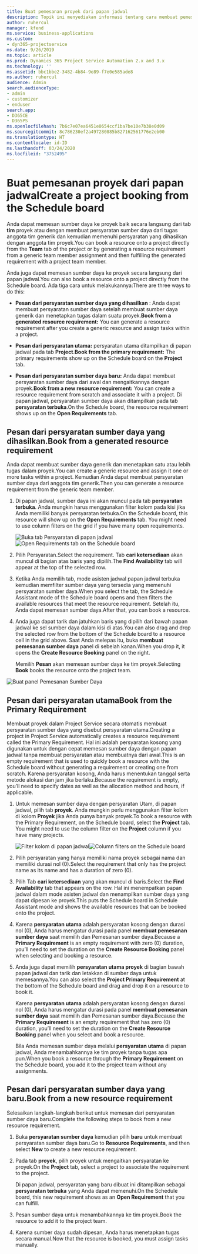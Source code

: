 ```yaml
---
title: Buat pemesanan proyek dari papan jadwal
description: Topik ini menyediakan informasi tentang cara membuat pemesanan proyek dari papan jadwal.
author: ruhercul
manager: kfend
ms.service: business-applications
ms.custom:
- dyn365-projectservice
ms.date: 9/26/2019
ms.topic: article
ms.prod: Dynamics 365 Project Service Automation 2.x and 3.x
ms.technology: ''
ms.assetid: bbc1bbe2-3482-4b84-9e89-f7e0e585ade8
ms.author: ruhercul
audience: Admin
search.audienceType:
- admin
- customizer
- enduser
search.app:
- D365CE
- D365PS
ms.openlocfilehash: 7b6c7e07ea6451e0654ccf1ba7be10e7b38e0d09
ms.sourcegitcommit: 8c786230ef2a497280885b827162561776e2eb00
ms.translationtype: HT
ms.contentlocale: id-ID
ms.lasthandoff: 03/24/2020
ms.locfileid: "3752495"
---
```

# <a name="create-a-project-booking-from-the-schedule-board"></a><span data-ttu-id="c2cc8-103">Buat pemesanan proyek dari papan jadwal</span><span class="sxs-lookup"><span data-stu-id="c2cc8-103">Create a project booking from the Schedule board</span></span>

<span data-ttu-id="c2cc8-104">Anda dapat memesan sumber daya ke proyek baik secara langsung dari tab **tim** proyek atau dengan membuat persyaratan sumber daya dari tugas anggota tim generik dan kemudian memenuhi persyaratan yang dihasilkan dengan anggota tim proyek.</span><span class="sxs-lookup"><span data-stu-id="c2cc8-104">You can book a resource onto a project directly from the **Team** tab of the project or by generating a resource requirement from a generic team member assignment and then fulfilling the generated requirement with a project team member.</span></span>

<span data-ttu-id="c2cc8-105">Anda juga dapat memesan sumber daya ke proyek secara langsung dari papan jadwal.</span><span class="sxs-lookup"><span data-stu-id="c2cc8-105">You can also book a resource onto a project directly from the Schedule board.</span></span> <span data-ttu-id="c2cc8-106">Ada tiga cara untuk melakukannya:</span><span class="sxs-lookup"><span data-stu-id="c2cc8-106">There are three ways to do this:</span></span>

- <span data-ttu-id="c2cc8-107">**Pesan dari persyaratan sumber daya yang dihasilkan** : Anda dapat membuat persyaratan sumber daya setelah membuat sumber daya generik dan menetapkan tugas dalam suatu proyek.</span><span class="sxs-lookup"><span data-stu-id="c2cc8-107">**Book from a generated resource requirement:** You can generate a resource requirement after you create a generic resource and assign tasks within a project.</span></span>

- <span data-ttu-id="c2cc8-108">**Pesan dari persyaratan utama:** persyaratan utama ditampilkan di papan jadwal pada tab **Project**.</span><span class="sxs-lookup"><span data-stu-id="c2cc8-108">**Book from the primary requirement:** The primary requirements show up on the Schedule board on the **Project** tab.</span></span> 

- <span data-ttu-id="c2cc8-109">**Pesan dari persyaratan sumber daya baru:** Anda dapat membuat persyaratan sumber daya dari awal dan mengaitkannya dengan proyek.</span><span class="sxs-lookup"><span data-stu-id="c2cc8-109">**Book from a new resource requirement:** You can create a resource requirement from scratch and associate it with a project.</span></span> <span data-ttu-id="c2cc8-110">Di papan jadwal, persyaratan sumber daya akan ditampilkan pada tab **persyaratan terbuka**.</span><span class="sxs-lookup"><span data-stu-id="c2cc8-110">On the Schedule board, the resource requirement shows up on the **Open Requirements** tab.</span></span>

## <a name="book-from-a-generated-resource-requirement"></a><span data-ttu-id="c2cc8-111">Pesan dari persyaratan sumber daya yang dihasilkan.</span><span class="sxs-lookup"><span data-stu-id="c2cc8-111">Book from a generated resource requirement</span></span>

<span data-ttu-id="c2cc8-112">Anda dapat membuat sumber daya generik dan menetapkan satu atau lebih tugas dalam proyek.</span><span class="sxs-lookup"><span data-stu-id="c2cc8-112">You can create a generic resource and assign it one or more tasks within a project.</span></span> <span data-ttu-id="c2cc8-113">Kemudian Anda dapat membuat persyaratan sumber daya dari anggota tim generik.</span><span class="sxs-lookup"><span data-stu-id="c2cc8-113">Then you can generate a resource requirement from the generic team member.</span></span> 

1.  <span data-ttu-id="c2cc8-114">Di papan jadwal, sumber daya ini akan muncul pada tab **persyaratan terbuka**. Anda mungkin harus menggunakan filter kolom pada kisi jika Anda memiliki banyak persyaratan terbuka.</span><span class="sxs-lookup"><span data-stu-id="c2cc8-114">On the Schedule board, this resource will show up on the **Open Requirements** tab. You might need to use column filters on the grid if you have many open requirements.</span></span> 

    <span data-ttu-id="c2cc8-115">![Buka tab Persyaratan di papan jadwal](media/FAQ-Project-Booking-Schedule-Board-1.png "Tangkapan layar tabel Pemesanan dan tugas")</span><span class="sxs-lookup"><span data-stu-id="c2cc8-115">![Open Requirements tab on the Schedule board](media/FAQ-Project-Booking-Schedule-Board-1.png "Screenshot of bookings and assignments table")</span></span>

2. <span data-ttu-id="c2cc8-116">Pilih Persyaratan.</span><span class="sxs-lookup"><span data-stu-id="c2cc8-116">Select the requirement.</span></span> <span data-ttu-id="c2cc8-117">Tab **cari ketersediaan** akan muncul di bagian atas baris yang dipilih.</span><span class="sxs-lookup"><span data-stu-id="c2cc8-117">The **Find Availability** tab will appear at the top of the selected row.</span></span>
 
3. <span data-ttu-id="c2cc8-118">Ketika Anda memilih tab, mode asisten jadwal papan jadwal terbuka kemudian memfilter sumber daya yang tersedia yang memenuhi persyaratan sumber daya.</span><span class="sxs-lookup"><span data-stu-id="c2cc8-118">When you select the tab, the Schedule Assistant mode of the Schedule board opens and then filters the available resources that meet the resource requirement.</span></span> <span data-ttu-id="c2cc8-119">Setelah itu, Anda dapat memesan sumber daya.</span><span class="sxs-lookup"><span data-stu-id="c2cc8-119">After that, you can book a resource.</span></span>

4. <span data-ttu-id="c2cc8-120">Anda juga dapat tarik dan jatuhkan baris yang dipilih dari bawah papan jadwal ke sel sumber daya dalam kisi di atas.</span><span class="sxs-lookup"><span data-stu-id="c2cc8-120">You can also drag and drop the selected row from the bottom of the Schedule board to a resource cell in the grid above.</span></span> <span data-ttu-id="c2cc8-121">Saat Anda melepas itu, buka **membuat pemesanan sumber daya** panel di sebelah kanan.</span><span class="sxs-lookup"><span data-stu-id="c2cc8-121">When you drop it, it opens the **Create Resource Booking** panel on the right.</span></span>

    <span data-ttu-id="c2cc8-122">Memilih **Pesan** akan memesan sumber daya ke tim proyek.</span><span class="sxs-lookup"><span data-stu-id="c2cc8-122">Selecting **Book** books the resource onto the project team.</span></span>

![Buat panel Pemesanan Sumber Daya](media/FAQ-Project-Booking-Schedule-Board-6.png "")
 

## <a name="book-from-the-primary-requirement"></a><span data-ttu-id="c2cc8-124">Pesan dari persyaratan utama</span><span class="sxs-lookup"><span data-stu-id="c2cc8-124">Book from the Primary Requirement</span></span>

<span data-ttu-id="c2cc8-125">Membuat proyek dalam Project Service secara otomatis membuat persyaratan sumber daya yang disebut persyaratan utama.</span><span class="sxs-lookup"><span data-stu-id="c2cc8-125">Creating a project in Project Service automatically creates a resource requirement called the Primary Requirement.</span></span> <span data-ttu-id="c2cc8-126">Hal ini adalah persyaratan kosong yang digunakan untuk dengan cepat memesan sumber daya dengan papan jadwal tanpa membuat persyaratan atau membuatnya dari awal.</span><span class="sxs-lookup"><span data-stu-id="c2cc8-126">This is an empty requirement that is used to quickly book a resource with the Schedule board without generating a requirement or creating one from scratch.</span></span> <span data-ttu-id="c2cc8-127">Karena persyaratan kosong, Anda harus menentukan tanggal serta metode alokasi dan jam jika berlaku.</span><span class="sxs-lookup"><span data-stu-id="c2cc8-127">Because the requirement is empty, you’ll need to specify dates as well as the allocation method and hours, if applicable.</span></span> 

1. <span data-ttu-id="c2cc8-128">Untuk memesan sumber daya dengan persyaratan Utam, di papan jadwal, pilih tab **proyek**. Anda mungkin perlu menggunakan filter kolom di kolom **Proyek** jika Anda punya banyak proyek.</span><span class="sxs-lookup"><span data-stu-id="c2cc8-128">To book a resource with the Primary Requirement, on the Schedule board, select the **Project** tab. You might need to use the column filter on the **Project** column if you have many projects.</span></span>

   <span data-ttu-id="c2cc8-129">![Filter kolom di papan jadwal](media/FAQ-Project-Booking-Schedule-Board-2.png "Tangkapan layar tabel Pemesanan dan tugas")</span><span class="sxs-lookup"><span data-stu-id="c2cc8-129">![Column filters on the Schedule board](media/FAQ-Project-Booking-Schedule-Board-2.png "Screenshot of bookings and assignments table")</span></span>

2. <span data-ttu-id="c2cc8-130">Pilih persyaratan yang hanya memiliki nama proyek sebagai nama dan memiliki durasi nol (0).</span><span class="sxs-lookup"><span data-stu-id="c2cc8-130">Select the requirement that only has the project name as its name and has a duration of zero (0).</span></span>

3. <span data-ttu-id="c2cc8-131">Pilih Tab **cari ketersediaan** yang akan muncul di baris.</span><span class="sxs-lookup"><span data-stu-id="c2cc8-131">Select the **Find Availability** tab that appears on the row.</span></span> <span data-ttu-id="c2cc8-132">Hal ini menempatkan papan jadwal dalam mode asisten jadwal dan menampilkan sumber daya yang dapat dipesan ke proyek.</span><span class="sxs-lookup"><span data-stu-id="c2cc8-132">This puts the Schedule board in Schedule Assistant mode and shows the available resources that can be booked onto the project.</span></span>

4. <span data-ttu-id="c2cc8-133">Karena **persyaratan utama** adalah persyaratan kosong dengan durasi nol (0), Anda harus mengatur durasi pada panel **membuat pemesanan sumber daya** saat memilih dan Pemesanan sumber daya.</span><span class="sxs-lookup"><span data-stu-id="c2cc8-133">Because a **Primary Requirement** is an empty requirement with zero (0) duration, you’ll need to set the duration on the **Create Resource Booking** panel when selecting and booking a resource.</span></span>

5. <span data-ttu-id="c2cc8-134">Anda juga dapat memilih **persyaratan utama proyek** di bagian bawah papan jadwal dan tarik dan letakkan di sumber daya untuk memesannya.</span><span class="sxs-lookup"><span data-stu-id="c2cc8-134">You can also select the **Project Primary Requirement** at the bottom of the Schedule board and drag and drop it on a resource to book it.</span></span>
 
    <span data-ttu-id="c2cc8-135">Karena **persyaratan utama** adalah persyaratan kosong dengan durasi nol (0), Anda harus mengatur durasi pada panel **membuat pemesanan sumber daya** saat memilih dan Pemesanan sumber daya.</span><span class="sxs-lookup"><span data-stu-id="c2cc8-135">Because the **Primary Requirement** is an empty requirement that has zero (0) duration, you’ll need to set the duration on the **Create Resource Booking** panel when you select and book a resource.</span></span>
 
    <span data-ttu-id="c2cc8-136">Bila Anda memesan sumber daya melalui **persyaratan utama** di papan jadwal, Anda menambahkannya ke tim proyek tanpa tugas apa pun.</span><span class="sxs-lookup"><span data-stu-id="c2cc8-136">When you book a resource through the **Primary Requirement** on the Schedule board, you add it to the project team without any assignments.</span></span>
 
## <a name="book-from-a-new-resource-requirement"></a><span data-ttu-id="c2cc8-137">Pesan dari persyaratan sumber daya yang baru.</span><span class="sxs-lookup"><span data-stu-id="c2cc8-137">Book from a new resource requirement</span></span>
<span data-ttu-id="c2cc8-138">Selesaikan langkah-langkah berikut untuk memesan dari persyaratan sumber daya baru.</span><span class="sxs-lookup"><span data-stu-id="c2cc8-138">Complete the following steps to book from a new resource requirement.</span></span> 

1. <span data-ttu-id="c2cc8-139">Buka **persyaratan sumber daya** kemudian pilih **baru** untuk membuat persyaratan sumber daya baru.</span><span class="sxs-lookup"><span data-stu-id="c2cc8-139">Go to **Resource Requirements**, and then select **New** to create a new resource requirement.</span></span>

2. <span data-ttu-id="c2cc8-140">Pada tab **proyek**, pilih proyek untuk mengaitkan persyaratan ke proyek.</span><span class="sxs-lookup"><span data-stu-id="c2cc8-140">On the **Project** tab, select a project to associate the requirement to the project.</span></span>
 
    <span data-ttu-id="c2cc8-141">Di papan jadwal, persyaratan yang baru dibuat ini ditampilkan sebagai **persyaratan terbuka** yang Anda dapat memenuhi.</span><span class="sxs-lookup"><span data-stu-id="c2cc8-141">On the Schedule board, this new requirement shows as an **Open Requirement** that you can fulfill.</span></span>

3. <span data-ttu-id="c2cc8-142">Pesan sumber daya untuk menambahkannya ke tim proyek.</span><span class="sxs-lookup"><span data-stu-id="c2cc8-142">Book the resource to add it to the project team.</span></span>

4. <span data-ttu-id="c2cc8-143">Karena sumber daya sudah dipesan, Anda harus menetapkan tugas secara manual.</span><span class="sxs-lookup"><span data-stu-id="c2cc8-143">Now that the resource is booked, you must assign tasks manually.</span></span>

